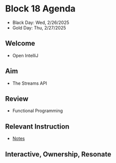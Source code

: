 
# Block 18 Agenda
- Black Day: Wed, 2/26/2025
- Gold Day: Thu, 2/27/2025

## Welcome

- Open IntelliJ

## Aim

- The Streams API

## Review
- Functional Programming 

## Relevant Instruction

- [Notes](Notes.md)

## Interactive, Ownership, Resonate